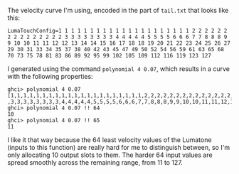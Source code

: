 The velocity curve I'm using,
encoded in the part of `tail.txt` that looks like this:
```
LumaTouchConfig=1 1 1 1 1 1 1 1 1 1 1 1 1 1 1 1 1 1 1 1 1 2 2 2 2 2 2 2 2 2 2 2 2 2 2 2 3 3 3 3 3 3 3 3 4 4 4 4 4 5 5 5 5 6 6 6 7 7 8 8 8 9 9 10 10 11 11 12 12 13 14 14 15 16 17 18 18 19 20 21 22 23 24 25 26 27 29 30 31 33 34 35 37 38 40 42 43 45 47 49 50 52 54 56 59 61 63 65 68 70 73 75 78 81 83 86 89 92 95 99 102 105 109 112 116 119 123 127
```
I generated using the command `polynomial 4 0.07`, which results in a curve with the following properties:
```
ghci> polynomial 4 0.07
[1,1,1,1,1,1,1,1,1,1,1,1,1,1,1,1,1,1,1,1,1,2,2,2,2,2,2,2,2,2,2,2,2,2,2,2
,3,3,3,3,3,3,3,3,4,4,4,4,4,5,5,5,5,6,6,6,7,7,8,8,8,9,9,10,10,11,11,12,12,13,14,14,15,16,17,18,18,19,20,21,22,23,24,25,26,27,29,30,31,33,34,35,37,38,40,42,43,45,47,49,50,52,54,56,59,61,63,65,68,70,73,75,78,81,83,86,89,92,95,99,102,105,109,112,116,119,123,127]
ghci> polynomial 4 0.07 !! 64
10
ghci> polynomial 4 0.07 !! 65
11
```

I like it that way because the 64 least velocity values of the Lumatone (inputs to this function) are really hard for me to distinguish between, so I'm only allocating 10 output slots to them. The harder 64 input values are spread smoothly across the remaining range, from 11 to 127.
